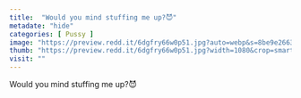 ```yaml
---
title:  "Would you mind stuffing me up?😈"
metadate: "hide"
categories: [ Pussy ]
image: "https://preview.redd.it/6dgfry66w0p51.jpg?auto=webp&s=8be9e26635b81dd000eec311596aad7d174705d5"
thumb: "https://preview.redd.it/6dgfry66w0p51.jpg?width=1080&crop=smart&auto=webp&s=b9dd461728519840a8667345dee405c5f5d8c704"
visit: ""
---
```

Would you mind stuffing me up?😈

